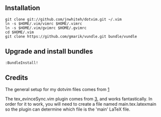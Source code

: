 ## Installation

    git clone git://github.com/jnwhiteh/dotvim.git ~/.vim
    ln -s $HOME/.vim/vimrc $HOME/.vimrc
    ln -s $HOME/.vim/gvimrc $HOME/.gvimrc
    cd $HOME/.vim
    git clone https://github.com/gmarik/vundle.git bundle/vundle

## Upgrade and install bundles

    :BundleInstall!

## Credits

The general setup for my dotvim files comes from [1]

The tex_evinceSync.vim plugin comes from [3], and works fantastically. In order for it to work, you will need to create a file named main.tex.latexmain so the plugin can determine which file is the 'main' LaTeX file.

[1]: http://vimcasts.org/episodes/synchronizing-plugins-with-git-submodules-and-pathogen/
[3]: https://github.com/peder2tm/sved
